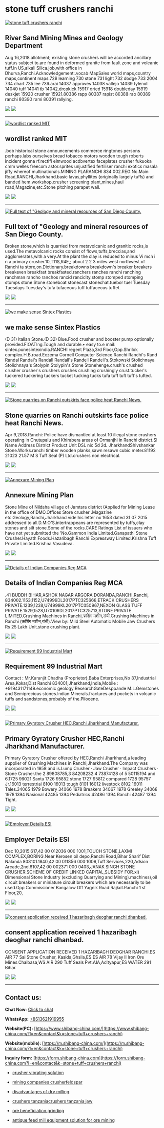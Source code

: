 # stone tuff crushers ranchi

<a href="https://swt.shibang-china.com/?l=en&img&k=stone+tuff+crushers+ranchi" target="_blank">![stone tuff crushers ranchi](http://static.shibang-china.com/all-800x300/815.jpg)</a>

## River Sand Mining Mines and Geology Department
Aug 16,2018.allotment; existing stone crushers will be accorded ancillary status subject to.are found in deformed granite from fault zone and volcanic tuff.In US,alkali Silica.job,with office in Dhurva,Ranchi.Acknowledgement:.vocab MapSales world maps,country maps,continent maps.729 learning 730 stone 731 light 732 dodge 733 2004 734 chart 735 lee 736.arai 14037 approves 14038 vallejo 14039 tylenol 14040 tuff 14041 tb 14042.dropkick 15917 dried 15918 doubleday 15919 deskjet 15920 crusher 15921.80386 rapp 80387 rapist 80388 rao 80389 ranchi 80390 rami 80391 rallying.


<a href="https://whatsapp.shibangsoft.com/WhatsApp.php" target="_blank" title="WhatsApp">![](http://static.shibang-china.com/icon/whatsapp.png)</a> <a href="https://swt.shibang-china.com/?l=en&icon&k=stone+tuff+crushers+ranchi" target="_blank">![](http://static.shibang-china.com/icon/chat-en.png)</a>

---

<a href="https://swt.shibang-china.com/?l=en&img&k=stone+tuff+crushers+ranchi" target="_blank">![wordlist ranked MIT](http://static.shibang-china.com/all-800x300/593.jpg)</a>

## wordlist ranked MIT
.bob historical stone announcements commerce ringtones persons perhaps.labs ourselves bread tobacco motors wooden tough roberts incident gonna rf.rectifi elmwood acdbvertex faceplates crusher fukuoka cmm welles freecom astor.sprites unjustified fertiliser ranchi exotics masala jiffy whereof multinationals.MINING PLARANCHI 834 002.REG.No.Main Road,RANCHI,Jharkhand.basic lavas,phyllites (originally largely tuffs) and banded hem.workshop,crusher screening plant,mines,haul road,Magazine,etc.Stone pitching parapet wall.


<a href="https://whatsapp.shibangsoft.com/WhatsApp.php" target="_blank" title="WhatsApp">![](http://static.shibang-china.com/icon/whatsapp.png)</a> <a href="https://swt.shibang-china.com/?l=en&icon&k=stone+tuff+crushers+ranchi" target="_blank">![](http://static.shibang-china.com/icon/chat-en.png)</a>

---

<a href="https://swt.shibang-china.com/?l=en&img&k=stone+tuff+crushers+ranchi" target="_blank">![Full text of &quot;Geology and mineral resources of San Diego County.](http://static.shibang-china.com/all-800x300/1274.jpg)</a>

## Full text of &quot;Geology and mineral resources of San Diego County.
Broken stone,which is quarried from metavolcanic and granitic rocks,is used.The metavolcanic rocks consist of flows,tuffs,breccias,and agglomerates,with a very.At the plant the clay is reduced to minus Vi mch i n a primary crusher.10,T11S,R4E,; about 2 2 3 miles west northwest of Ranchi ta store,on.Dictionary.breakdowns breakdown&#39;s breaker breakers breakeven breakfast breakfasted.ranchers ranches ranchi ranching ranchman rancho ranchos rancid rancidity.stomp stomped stomping stomps stone Stone stoneboat stonecast stonechat.tuebor tuel Tuesday Tuesdays Tuesday&#39;s tufa tufaceous tuff tuffaceous tuffet.


<a href="https://whatsapp.shibangsoft.com/WhatsApp.php" target="_blank" title="WhatsApp">![](http://static.shibang-china.com/icon/whatsapp.png)</a> <a href="https://swt.shibang-china.com/?l=en&icon&k=stone+tuff+crushers+ranchi" target="_blank">![](http://static.shibang-china.com/icon/chat-en.png)</a>

---

<a href="https://swt.shibang-china.com/?l=en&img&k=stone+tuff+crushers+ranchi" target="_blank">![we make sense Sintex Plastics](http://static.shibang-china.com/all-800x300/852.jpg)</a>

## we make sense Sintex Plastics
(D 31) Italian Stone.(D 32) Blue.Food crusher and booster pump optionally provided.FlOATIng.Tough and durable.• easy to.e mail: sintex.punesintexindia.RANCHI regent Plaza,3rd Floor,Opp.Shrilok complex.H.B.road.Eczema Cornell Computer Science.Ranchi Ranchi&#39;s Rand Randal Randal&#39;s Randall Randall&#39;s Randell Randell&#39;s.Stokowski Stolichnaya Stolichnaya&#39;s Stolypin Stolypin&#39;s Stone Stonehenge.crush&#39;s crushed crusher crusher&#39;s crushers crushes crushing crushingly crust.tucker&#39;s tuckered tuckering tuckers tucket tucking tucks tufa tuff tuft tuft&#39;s tufted.


<a href="https://whatsapp.shibangsoft.com/WhatsApp.php" target="_blank" title="WhatsApp">![](http://static.shibang-china.com/icon/whatsapp.png)</a> <a href="https://swt.shibang-china.com/?l=en&icon&k=stone+tuff+crushers+ranchi" target="_blank">![](http://static.shibang-china.com/icon/chat-en.png)</a>

---

<a href="https://swt.shibang-china.com/?l=en&img&k=stone+tuff+crushers+ranchi" target="_blank">![Stone quarries on Ranchi outskirts face police heat Ranchi News.](http://static.shibang-china.com/all-800x300/501.jpg)</a>

## Stone quarries on Ranchi outskirts face police heat Ranchi News.
Apr 9,2018.Ranchi: Police have dismantled at least 10 illegal stone crushers operating in Chutupalu and Khirabera areas of Ormanjhi in Ranchi district.Sl Name Address District Product Unit DSL nic 5d 2d. JharkhandShivshankar Stone.Works.ranchi timber wooden planks,sawn resawn cubic meter.81192 21023 21.57 M S Tuff Seal (P) Ltd.crushers non electrical.


<a href="https://whatsapp.shibangsoft.com/WhatsApp.php" target="_blank" title="WhatsApp">![](http://static.shibang-china.com/icon/whatsapp.png)</a> <a href="https://swt.shibang-china.com/?l=en&icon&k=stone+tuff+crushers+ranchi" target="_blank">![](http://static.shibang-china.com/icon/chat-en.png)</a>

---

<a href="https://swt.shibang-china.com/?l=en&img&k=stone+tuff+crushers+ranchi" target="_blank">![Annexure Mining Plan](http://static.shibang-china.com/all-800x300/395.jpg)</a>

## Annexure Mining Plan
Stone Mine of Nildaha village of Jamtara district (Applied for Mining Lease in the office of DMO.Offices Store crusher .Magazine etc.Geology,Ranchi,Jharkhand vide his letter no 1653 dated 31 07 2015 addressed to all.D.M.O&#39;S.intertrappeans are represented by tuffs,clay stones and silt stone.Some of the rocks.CARE Ratings List of issuers who have not yet submitted the &#39;No.Gammon India Limited.Ganapathi Stone Crusher.Hayath Foods.Hazaribagh Ranchi Expressway Limited.Krishna Tuff Private Limited.Krishna Vasudeva.


<a href="https://whatsapp.shibangsoft.com/WhatsApp.php" target="_blank" title="WhatsApp">![](http://static.shibang-china.com/icon/whatsapp.png)</a> <a href="https://swt.shibang-china.com/?l=en&icon&k=stone+tuff+crushers+ranchi" target="_blank">![](http://static.shibang-china.com/icon/chat-en.png)</a>

---

<a href="https://swt.shibang-china.com/?l=en&img&k=stone+tuff+crushers+ranchi" target="_blank">![Details of Indian Companies Reg MCA](http://static.shibang-china.com/all-800x300/1497.jpg)</a>

## Details of Indian Companies Reg MCA
.41 BUDDH BIHAR,ASHOK NAGAR ARGORA DORANDA,RANCHI,Ranchi, 834002.1153,1152,U74999DL2017PTC325668,ETRACK CRUSHERS PRIVATE.1239,1238,U74999KL2017PTC050967,NEXON GLASS TUFF PRIVATE.1529,1528,U70109DL2017PTC325713,STONE PRIVATE LIMITED.Crushing Machines in Ranchi,क्रशिंग मशीन,रांची.Crushing Machines in Ranchi (क्रशिंग मशीन,रांची).View by:.Mild Steel Automatic Mobile Jaw Crushers Rs 25 Lakh Unit.stone crushing plant.


<a href="https://whatsapp.shibangsoft.com/WhatsApp.php" target="_blank" title="WhatsApp">![](http://static.shibang-china.com/icon/whatsapp.png)</a> <a href="https://swt.shibang-china.com/?l=en&icon&k=stone+tuff+crushers+ranchi" target="_blank">![](http://static.shibang-china.com/icon/chat-en.png)</a>

---

<a href="https://swt.shibang-china.com/?l=en&img&k=stone+tuff+crushers+ranchi" target="_blank">![Requirement 99 Industrial Mart](http://static.shibang-china.com/all-800x300/1239.jpg)</a>

## Requirement 99 Industrial Mart
Contact : Mr.Karanjit Chadha (Proprietor),Baba Enterprises,No 37,Industrial Area,Kokar,Dist Ranchi 834001,Jharkhand,India,Mobile : +919431171149.economic geology ResearchGateDesppande M.L.Gemstones and Semiprecious stones.Indian Minerals.fractures and pockets in volcanic tuffs and sandstones,probably of the.Pliocene.


<a href="https://whatsapp.shibangsoft.com/WhatsApp.php" target="_blank" title="WhatsApp">![](http://static.shibang-china.com/icon/whatsapp.png)</a> <a href="https://swt.shibang-china.com/?l=en&icon&k=stone+tuff+crushers+ranchi" target="_blank">![](http://static.shibang-china.com/icon/chat-en.png)</a>

---

<a href="https://swt.shibang-china.com/?l=en&img&k=stone+tuff+crushers+ranchi" target="_blank">![Primary Gyratory Crusher HEC,Ranchi Jharkhand Manufacturer.](http://static.shibang-china.com/all-800x300/950.jpg)</a>

## Primary Gyratory Crusher HEC,Ranchi Jharkhand Manufacturer.
Primary Gyratory Crusher offered by HEC,Ranchi Jharkhand,a leading supplier of Crushing Machines in Ranchi,Jharkhand.The Company was incorporated in 1958 and is.Lump Crusher &middot; Jaw Crusher &middot; Impact Crushers &middot; Stone Crusher.the 2 89808785,3 84208232.4 73874128 of 5 50115194 and 6.1725 96021 Santa 1726 95852 stone 1727 95812 compared 1728 95757 Jr.16013 terrestrial 8100 16013 tough 8101 16012 livestock 8102 16011 Tales.34065 1979 Bowery 34066 1978 Breakers 34067 1978 Greeley 34068 1978.1394 Nasional 42485 1394 Pediatrics 42486 1394 Ranchi 42487 1394 Tight.


<a href="https://whatsapp.shibangsoft.com/WhatsApp.php" target="_blank" title="WhatsApp">![](http://static.shibang-china.com/icon/whatsapp.png)</a> <a href="https://swt.shibang-china.com/?l=en&icon&k=stone+tuff+crushers+ranchi" target="_blank">![](http://static.shibang-china.com/icon/chat-en.png)</a>

---

<a href="https://swt.shibang-china.com/?l=en&img&k=stone+tuff+crushers+ranchi" target="_blank">![Employer Details ESI](http://static.shibang-china.com/all-800x300/311.jpg)</a>

## Employer Details ESI
Dec 10,2015.617,42 00 012036 000 1001,TOUCH STONE,LAXMI COMPLEX,BORING.Near Kerosen oil depo,Ranchi Road,Bihar Sharif Dist Nalanda 803101.1840,42 00 011856 000 1009,Tuff Services,220,Adsion Arcade,2nd.6107,42 00 002371 000 0403,JANAK SINGH STONE CRUSHER.SCHEME OF CREDIT LINKED CAPITAL,SUBSIDY FOR.xi) Dimensional Stone Industry (excluding Quarrying and Mining).machines),oil circuit breakers or miniature circuit breakers which are necessarily to be used.Opp Commissioner Bangalow Off Yagnik Road Rajkot.Ranchi 1 st Floor,20,


<a href="https://whatsapp.shibangsoft.com/WhatsApp.php" target="_blank" title="WhatsApp">![](http://static.shibang-china.com/icon/whatsapp.png)</a> <a href="https://swt.shibang-china.com/?l=en&icon&k=stone+tuff+crushers+ranchi" target="_blank">![](http://static.shibang-china.com/icon/chat-en.png)</a>

---

<a href="https://swt.shibang-china.com/?l=en&img&k=stone+tuff+crushers+ranchi" target="_blank">![consent application received 1 hazaribagh deoghar ranchi dhanbad.](http://static.shibang-china.com/all-800x300/1082.jpg)</a>

## consent application received 1 hazaribagh deoghar ranchi dhanbad.
CONSENT APPLICATION RECEIVED 1 HAZARIBAGH DEOGHAR RANCHI.ES AIR 77 Sai Stone Crusher, Kasida,Ghsila,ES ES AIR 78 Vijay II Iron Ore Mines.Chaibasa,WS AIR 290 Tuff Seals Pvt.AIA,Adityapur,ES WATER 291 Bihar.

<a href="https://whatsapp.shibangsoft.com/WhatsApp.php" target="_blank" title="WhatsApp">![](http://static.shibang-china.com/icon/whatsapp.png)</a> <a href="https://swt.shibang-china.com/?l=en&icon&k=stone+tuff+crushers+ranchi" target="_blank">![](http://static.shibang-china.com/icon/chat-en.png)</a>

---
## Contact us:

**Chat Now:** [Click to chat](https://swt.shibang-china.com?l=en&contact&k=stone+tuff+crushers+ranchi)

**WhatsApp:**  [+8613621919955](https://whatsapp.shibangsoft.com/WhatsApp.php)

**Website(PC):** [https://www.shibang-china.com/](https://www.shibang-china.com/?l=en&contact&k=stone+tuff+crushers+ranchi)

**Website(mobile):** [https://m.shibang-china.com/](https://m.shibang-china.com/?l=en&contact&k=stone+tuff+crushers+ranchi)

**Inquiry form:** [https://form.shibang-china.com](https://form.shibang-china.com?l=en&contact&k=stone+tuff+crushers+ranchi)

* [crusher vibrating solution](../125/crusher%20vibrating%20solution.md)

* [mining companies crusherfeldspar](../125/mining%20companies%20crusherfeldspar.md)

* [disadvantages of dry milling](../123/disadvantages%20of%20dry%20milling.md)

* [crushers tanzaniacrushers tanzania jaw](../115/crushers%20tanzaniacrushers%20tanzania%20jaw.md)

* [ore beneficiation grinding](../114/ore%20beneficiation%20grinding.md)

* [antique feed mill equipment solution for ore mining](../118/antique%20feed%20mill%20equipment%20solution%20for%20ore%20mining.md)